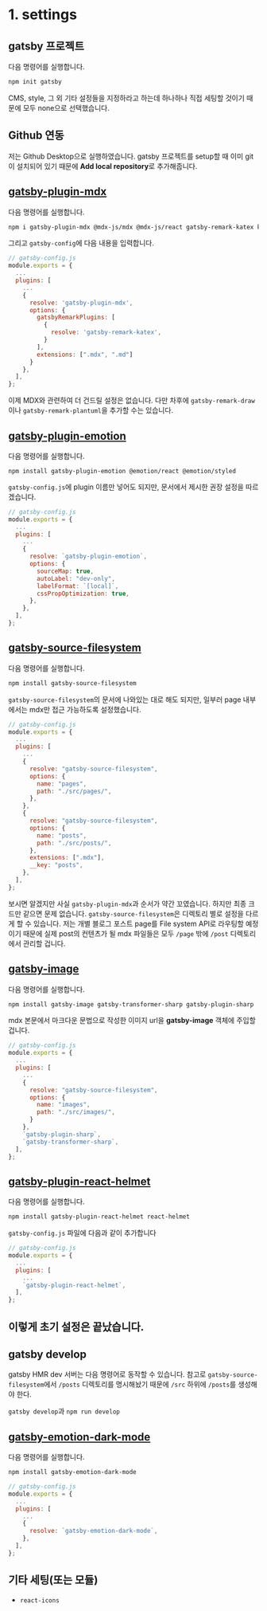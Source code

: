 #     1. settings

##    gatsby 프로젝트
다음 명령어를 실행합니다.
```sh
npm init gatsby
```
CMS, style, 그 외 기타 설정들을 지정하라고 하는데 하나하나 직접 세팅할 것이기 때문에 모두 none으로 선택했습니다.

##    Github  연동
저는 Github Desktop으로 실행하였습니다. gatsby 프로젝트를 setup할 때 이미 git이 설치되어 있기 때문에 **Add local repository**로 추가해줍니다.

##    [gatsby-plugin-mdx](https://www.gatsbyjs.com/plugins/gatsby-plugin-mdx/?=gatsby-plugin-mdx)
다음 명령어를 실행합니다. 
```sh
npm i gatsby-plugin-mdx @mdx-js/mdx @mdx-js/react gatsby-remark-katex katex
```

그리고 `gatsby-config`에 다음 내용을 입력합니다.
```javascript
// gatsby-config.js
module.exports = {
  ...
  plugins: [
    ...
    {
      resolve: 'gatsby-plugin-mdx',
      options: {
        gatsbyRemarkPlugins: [
          {
            resolve: 'gatsby-remark-katex',
          }
        ],
        extensions: [".mdx", ".md"]
      }
    },
  ],
};

```

이제 MDX와 관련하여 더 건드릴 설정은 없습니다. 다만 차후에 `gatsby-remark-draw`이나 `gatsby-remark-plantuml`을 추가할 수는 있습니다.

##    [gatsby-plugin-emotion](https://www.gatsbyjs.com/docs/how-to/styling/emotion/)
다음 명령어를 실행합니다.
```
npm install gatsby-plugin-emotion @emotion/react @emotion/styled
```

`gatsby-config.js`에 plugin 이름만 넣어도 되지만, 문서에서 제시한 권장 설정을 따르겠습니다.

```javascript
// gatsby-config.js
module.exports = {
  ...
  plugins: [
    ...
    {
      resolve: `gatsby-plugin-emotion`,
      options: {
        sourceMap: true,
        autoLabel: "dev-only",
        labelFormat: `[local]`,
        cssPropOptimization: true,
      },
    },
  ],
};

```

##    [gatsby-source-filesystem](https://www.gatsbyjs.com/plugins/gatsby-source-filesystem/)
다음 명령어를 실행합니다.
```sh
npm install gatsby-source-filesystem
```

`gatsby-source-filesystem`의 문서에 나와있는 대로 해도 되지만, 일부러 page 내부에서는 mdx만 접근 가능하도록 설정했습니다.
```javascript
// gatsby-config.js
module.exports = {
  ...
  plugins: [
    ...
    {
      resolve: "gatsby-source-filesystem",
      options: {
        name: "pages",
        path: "./src/pages/",
      },
    },
    {
      resolve: "gatsby-source-filesystem",
      options: {
        name: "posts",
        path: "./src/posts/",
      },
      extensions: [".mdx"],
      __key: "posts",
    },
  ],
};

```
보시면 알겠지만 사실 `gatsby-plugin-mdx`과 순서가 약간 꼬였습니다. 하지만 최종 크드만 같으면 문제 없습니다. 
`gatsby-source-filesystem`은 디렉토리 별로 설정을 다르게 할 수 있습니다. 저는 개별 블로그 포스트 page를 File system API로 라우팅할 예정이기 때문에 실제 post의 컨텐츠가 될 mdx 파일들은 모두 `/page` 밖에 `/post` 디렉토리에서 관리할 겁니다.

##    [gatsby-image](https://www.gatsbyjs.com/plugins/gatsby-image/)
다음 명령어를 실행합니다.
```sh
npm install gatsby-image gatsby-transformer-sharp gatsby-plugin-sharp
```

mdx 본문에서 마크다운 문법으로 작성한 이미지 url을 **gatsby-image** 객체에 주입할 겁니다.

```javascript
// gatsby-config.js
module.exports = {
  ...
  plugins: [
    ...
    {
      resolve: "gatsby-source-filesystem",
      options: {
        name: "images",
        path: "./src/images/",
      }
    },
    `gatsby-plugin-sharp`,
    `gatsby-transformer-sharp`,
  ],
};
```

##    [gatsby-plugin-react-helmet](https://www.gatsbyjs.com/plugins/gatsby-plugin-react-helmet/)
다음 명령어를 실행합니다.
```sh
npm install gatsby-plugin-react-helmet react-helmet
```

`gatsby-config.js` 파일에 다음과 같이 추가합니다
```javascript
// gatsby-config.js
module.exports = {
  ...
  plugins: [
    ...
    `gatsby-plugin-react-helmet`,
  ],
};
```


##      이렇게 초기 설정은 끝났습니다.

##      gatsby develop
gatsby HMR dev 서버는 다음 명령어로 동작할 수 있습니다. 참고로 `gatsby-source-filesystem`에서 `/posts` 디렉토리를 명시해놨기 때문에 `/src` 하위에  `/posts`를 생성해야 한다.

`gatsby develop`과 `npm run develop`

##      [gatsby-emotion-dark-mode](https://www.gatsbyjs.com/plugins/gatsby-emotion-dark-mode/?=Gatsby%20Emotion%20Dark%20Mode/)
다음 명령어를 실행합니다.
```sh
npm install gatsby-emotion-dark-mode
```

```javascript
// gatsby-config.js
module.exports = {
  ...
  plugins: [
    ...
    {
      resolve: `gatsby-emotion-dark-mode`,
    },
  ],
};
```

##    기타 세팅(또는 모듈)
*     react-icons